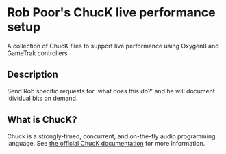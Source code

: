 # Rob Poor's ChucK live performance setup

A collection of ChucK files to support live performance using Oxygen8
and GameTrak controllers

## Description

Send Rob specific requests for 'what does this do?' and he will
document idividual bits on demand.

## What is ChucK?

Chuck is a strongly-timed, concurrent, and on-the-fly audio
programming language.  See [the official ChucK
documentation](http://chuck.cs.princeton.edu/) for more information.

